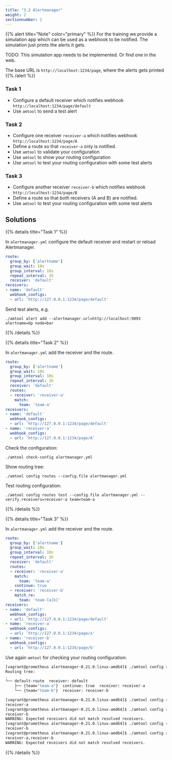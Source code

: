 ```yaml
---
title: "3.2 Alertmanager"
weight: 2
sectionnumber: 2
---
```


{{% alert title="Note" color="primary" %}}
For the training we provide a simulation app which can be used as a webhook to be notified. The simulation just prints the alerts it gets.

TODO: This simulation app needs to be implemented. Or find one in the web.

The base URL is `http://localhost:1234/page`, where the alerts gets printed
{{% /alert %}}

### Task 1

* Configure a default receiver which notifies webhook `http://localhost:1234/page/default`
* Use `amtool` to send a test alert

### Task 2

* Configure one receiver `receiver-a` which notifies webhook `http://localhost:1234/page/A`
* Define a route so that `receiver-a` only is notified.
* Use `amtool` to validate your configuration
* Use `amtool` to show your routing configuration
* Use `amtool` to test your routing configuration with some test alerts

### Task 3

* Configure another receiver `receiver-b` which notifies webhook `http://localhost:1234/page/B`
* Define a route so that _both_ receivers (A and B) are notified.
* Use `amtool` to test your routing configuration with some test alerts

## Solutions

{{% details title="Task 1" %}}

In `alertmanager.yml` configure the default receiver and restart or reload Alertmanager.

```yaml
route:
  group_by: ['alertname']
  group_wait: 10s
  group_interval: 10s
  repeat_interval: 1h
  receiver: 'default'
receivers:
- name: 'default'
  webhook_configs:
  - url: 'http://127.0.0.1:1234/page/default'
```

Send test alerts, e.g.

`./amtool alert add --alertmanager.url=http://localhost:9093 alertname=Up node=bar`

{{% /details %}}

{{% details title="Task 2" %}}

In `alertmanager.yml` add the receiver and the route.

```yaml
route:
  group_by: ['alertname']
  group_wait: 10s
  group_interval: 10s
  repeat_interval: 1h
  receiver: 'default'
  routes:
  - receiver: 'receiver-a'
    match:
      team: 'team-a'
receivers:
- name: 'default'
  webhook_configs:
  - url: 'http://127.0.0.1:1234/page/default'
- name: 'receiver-a'
  webhook_configs:
  - url: 'http://127.0.0.1:1234/page/A'
```

Check the configuration:

`./amtool check-config alertmanager.yml`

Show routing tree:

`./amtool config routes --config.file alertmanager.yml`

Test routing configuration:

`./amtool config routes test --config.file alertmanager.yml --verify.receivers=receiver-a team=team-a`

{{% /details %}}

{{% details title="Task 3" %}}

In `alertmanager.yml` add the receiver and the route.

```yaml
route:
  group_by: ['alertname']
  group_wait: 10s
  group_interval: 10s
  repeat_interval: 1h
  receiver: 'default'
  routes:
  - receiver: 'receiver-a'
    match:
      team: 'team-a'
    continue: true
  - receiver: 'receiver-b'
    match_re:
      team: 'team-[a|b]'
receivers:
- name: 'default'
  webhook_configs:
  - url: 'http://127.0.0.1:1234/page/default'
- name: 'receiver-a'
  webhook_configs:
  - url: 'http://127.0.0.1:1234/page/a'
- name: 'receiver-b'
  webhook_configs:
  - url: 'http://127.0.0.1:1234/page/b'
```

Use again `amtool` for checking your routing configuration:

```bash
[vagrant@prometheus alertmanager-0.21.0.linux-amd64]$ ./amtool config routes --config.file alertmanager.yml
Routing tree:
.
└── default-route  receiver: default
    ├── {team="team-a"}  continue: true  receiver: receiver-a
    └── {team="team-b"}  receiver: receiver-b

[vagrant@prometheus alertmanager-0.21.0.linux-amd64]$ ./amtool config routes test --config.file alertmanager.yml --verify.receivers=receiver-a team=team-a
receiver-a
[vagrant@prometheus alertmanager-0.21.0.linux-amd64]$ ./amtool config routes test --config.file alertmanager.yml --verify.receivers=receiver-a team=team-b
receiver-b
WARNING: Expected receivers did not match resolved receivers.
[vagrant@prometheus alertmanager-0.21.0.linux-amd64]$ ./amtool config routes test --config.file alertmanager.yml --verify.receivers=receiver-b team=team-b
receiver-b
[vagrant@prometheus alertmanager-0.21.0.linux-amd64]$ ./amtool config routes test --config.file alertmanager.yml --verify.receivers=receiver-b team=team-a
receiver-a,receiver-b
WARNING: Expected receivers did not match resolved receivers.
```
{{% /details %}}
